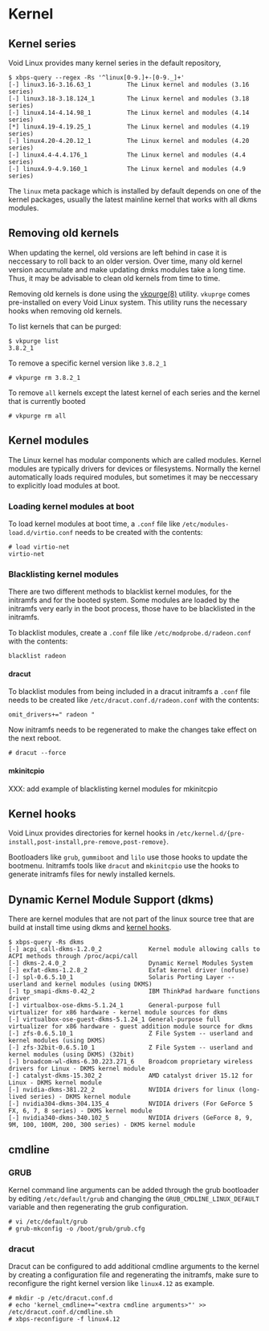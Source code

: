 # Kernel

## Kernel series

Void Linux provides many kernel series in the default repository,

```
$ xbps-query --regex -Rs '^linux[0-9.]+-[0-9._]+'
[-] linux3.16-3.16.63_1          The Linux kernel and modules (3.16 series)
[-] linux3.18-3.18.124_1         The Linux kernel and modules (3.18 series)
[-] linux4.14-4.14.98_1          The Linux kernel and modules (4.14 series)
[*] linux4.19-4.19.25_1          The Linux kernel and modules (4.19 series)
[-] linux4.20-4.20.12_1          The Linux kernel and modules (4.20 series)
[-] linux4.4-4.4.176_1           The Linux kernel and modules (4.4 series)
[-] linux4.9-4.9.160_1           The Linux kernel and modules (4.9 series)
```

The `linux` meta package which is installed by default depends on one of the
kernel packages, usually the latest mainline kernel that works with all dkms
modules.

## Removing old kernels

When updating the kernel, old versions are left behind in case it is neccessary to roll back to an older version.
Over time, many old kernel version accumulate and make updating dmks modules take a long time.
Thus, it may be advisable to clean old kernels from time to time.

Removing old kernels is done using the [vkpurge(8)](https://man.voidlinux.org/vkpurge.8) utility.
`vkuprge` comes pre-installed on every Void Linux system.
This utility runs the necessary hooks when removing old kernels.

To list kernels that can be purged:

```
$ vkpurge list
3.8.2_1
```

To remove a specific kernel version like `3.8.2_1`

```
# vkpurge rm 3.8.2_1
```

To remove `all` kernels except the latest kernel of each series and the kernel
that is currently booted

```
# vkpurge rm all
```

## Kernel modules

The Linux kernel has modular components which are called modules.
Kernel modules are typically drivers for devices or filesystems.
Normally the kernel automatically loads required modules, but sometimes it may be neccessary to explicitly load modules at boot.

### Loading kernel modules at boot

To load kernel modules at boot time, a `.conf` file like
`/etc/modules-load.d/virtio.conf` needs to be created with the contents:

```
# load virtio-net
virtio-net
```

### Blacklisting kernel modules

There are two different methods to blacklist kernel modules, for the initramfs
and for the booted system. Some modules are loaded by the initramfs very early
in the boot process, those have to be blacklisted in the initramfs.

To blacklist modules, create a `.conf` file like `/etc/modprobe.d/radeon.conf`
with the contents:

```
blacklist radeon
```

#### dracut

To blacklist modules from being included in a dracut initramfs a `.conf` file
needs to be created like `/etc/dracut.conf.d/radeon.conf` with the contents:

```
omit_drivers+=" radeon "
```

Now initramfs needs to be regenerated to make the changes take effect on the
next reboot.

```
# dracut --force
```

#### mkinitcpio

XXX: add example of blacklisting kernel modules for mkinitcpio

## Kernel hooks

Void Linux provides directories for kernel hooks in
`/etc/kernel.d/{pre-install,post-install,pre-remove,post-remove}`.

Bootloaders like `grub`, `gummiboot` and `lilo` use those hooks to update the
bootmenu. Initramfs tools like `dracut` and `mkinitcpio` use the hooks to
generate initramfs files for newly installed kernels.

## Dynamic Kernel Module Support (dkms)

There are kernel modules that are not part of the linux source tree that are
build at install time using dkms and [kernel hooks](#kernel-hooks).

```
$ xbps-query -Rs dkms
[-] acpi_call-dkms-1.2.0_2             Kernel module allowing calls to ACPI methods through /proc/acpi/call
[-] dkms-2.4.0_2                       Dynamic Kernel Modules System
[-] exfat-dkms-1.2.8_2                 Exfat kernel driver (nofuse)
[-] spl-0.6.5.10_1                     Solaris Porting Layer -- userland and kernel modules (using DKMS)
[-] tp_smapi-dkms-0.42_2               IBM ThinkPad hardware functions driver
[-] virtualbox-ose-dkms-5.1.24_1       General-purpose full virtualizer for x86 hardware - kernel module sources for dkms
[-] virtualbox-ose-guest-dkms-5.1.24_1 General-purpose full virtualizer for x86 hardware - guest addition module source for dkms
[-] zfs-0.6.5.10_1                     Z File System -- userland and kernel modules (using DKMS)
[-] zfs-32bit-0.6.5.10_1               Z File System -- userland and kernel modules (using DKMS) (32bit)
[-] broadcom-wl-dkms-6.30.223.271_6    Broadcom proprietary wireless drivers for Linux - DKMS kernel module
[-] catalyst-dkms-15.302_2             AMD catalyst driver 15.12 for Linux - DKMS kernel module
[-] nvidia-dkms-381.22_2               NVIDIA drivers for linux (long-lived series) - DKMS kernel module
[-] nvidia304-dkms-304.135_4           NVIDIA drivers (For GeForce 5 FX, 6, 7, 8 series) - DKMS kernel module
[-] nvidia340-dkms-340.102_5           NVIDIA drivers (GeForce 8, 9, 9M, 100, 100M, 200, 300 series) - DKMS kernel module
```

## cmdline

### GRUB

Kernel command line arguments can be added through the grub bootloader by
editing `/etc/default/grub` and changing the `GRUB_CMDLINE_LINUX_DEFAULT`
variable and then regenerating the grub configuration.

```
# vi /etc/default/grub
# grub-mkconfig -o /boot/grub/grub.cfg
```

### dracut

Dracut can be configured to add additional cmdline arguments to the kernel by
creating a configuration file and regenerating the initramfs, make sure to
reconfigure the right kernel version like `linux4.12` as example.

```
# mkdir -p /etc/dracut.conf.d
# echo 'kernel_cmdline+="<extra cmdline arguments>"' >> /etc/dracut.conf.d/cmdline.sh
# xbps-reconfigure -f linux4.12
```
